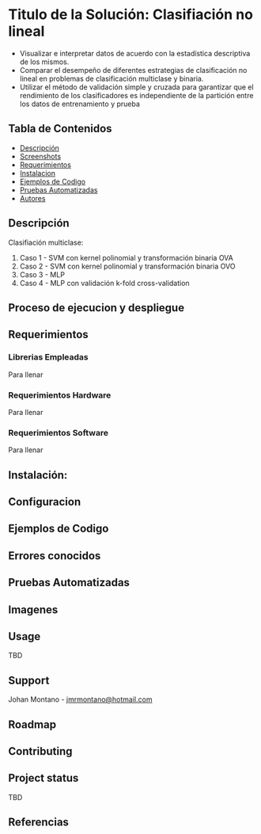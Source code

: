 # Titulo de la Solución: Clasifiación no lineal
* Visualizar e interpretar datos de acuerdo con la estadística descriptiva de los mismos.
* Comparar el desempeño de diferentes estrategias de clasificación no lineal en problemas de
clasificación multiclase y binaria.
* Utilizar el método de validación simple y cruzada para garantizar que el rendimiento de los
clasificadores es independiente de la partición entre los datos de entrenamiento y prueba

## Tabla de Contenidos
* [Descripción](#descripción-de-la-solución)
* [Screenshots](#screenshots)
* [Requerimientos](#requerimientos)
* [Instalacion](#instalación)
* [Ejemplos de Codigo](#ejemplos-de-codigo)
* [Pruebas Automatizadas](#pruebas-automatizadas)
* [Autores](#autores)

## Descripción

Clasifiación multiclase:

1. Caso 1 - SVM con kernel polinomial y transformación binaria OVA
2. Caso 2 - SVM con kernel polinomial y transformación binaria OVO
3. Caso 3 - MLP
4. Caso 4 - MLP con validación k-fold cross-validation


## Proceso de ejecucion y despliegue

## Requerimientos

### Librerias Empleadas 
Para llenar
### Requerimientos Hardware
Para llenar
### Requerimientos Software
Para llenar

## Instalación: 

## Configuracion

## Ejemplos de Codigo

## Errores conocidos

## Pruebas Automatizadas

## Imagenes

## Usage
TBD

## Support
Johan Montano - jmrmontano@hotmail.com

## Roadmap

## Contributing

## Project status
TBD

## Referencias

